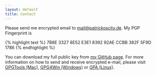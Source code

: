 ```yaml
---
layout: default
title: Contact
---
```


Please send me encrypted email to <a href="mailto:&#109;&#097;&#105;&#108;&#064;&#112;&#097;&#116;&#114;&#105;&#099;&#107;&#111;&#115;&#099;&#105;&#116;&#121;&#046;&#100;&#101;">&#109;&#097;&#105;&#108;&#064;&#112;&#097;&#116;&#114;&#105;&#099;&#107;&#111;&#115;&#099;&#105;&#116;&#121;&#046;&#100;&#101;</a>. My PGP Fingerprint is

{% highlight text %}
7B8E 3327 8E52 E3E1 8392  92AE CCBB 382F 5F9D 1786
{% endhighlight %}

You can download my full public key from
[my GitHub page](https://gist.github.com/padde/d010b972d5a2a3701938).
For more information on how to send and receive encrypted e-mail, please visit
[GPGTools (Mac)](https://gpgtools.org/),
[GPG4Win (Windows)](http://gpg4win.de/) or
[GPA (Linux)](https://www.gnupg.org/related_software/gpa/index.en.html).
